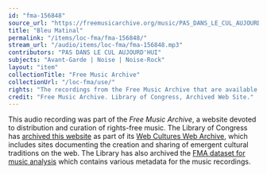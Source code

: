 ```yaml
---
id: "fma-156848"
source_url: "https://freemusicarchive.org/music/PAS_DANS_LE_CUL_AUJOURDHUI/La_Basse-Cour/PAS_DANS_LE_CUL_AUJOURDHUI_-_La_Basse-Cour_-_02_Bleu_Matinal"
title: "Bleu Matinal"
permalink: "/items/loc-fma/fma-156848/"
stream_url: "/audio/items/loc-fma/fma-156848.mp3"
contributors: "PAS DANS LE CUL AUJOURD'HUI"
subjects: "Avant-Garde | Noise | Noise-Rock"
layout: "item"
collectionTitle: "Free Music Archive"
collectionUrl: "/loc-fma/use/"
rights: "The recordings from the Free Music Archive that are available on Citizen DJ have a CC0 1.0 Universal License (Public Domain Dedication) which means you can copy, modify, distribute and perform the work, even for commercial purposes, all without asking permission."
credit: "Free Music Archive. Library of Congress, Archived Web Site."
---
```


This audio recording was part of the _Free Music Archive_, a website devoted to distribution and curation of rights-free music. The Library of Congress has [archived this website](https://www.loc.gov/item/lcwaN0026492/) as part of its [Web Cultures Web Archive](https://www.loc.gov/collections/web-cultures-web-archive/about-this-collection/), which includes sites documenting the creation and sharing of emergent cultural traditions on the web. The Library has also archived the [FMA dataset for music analysis](https://catalog.loc.gov/vwebv/search?searchCode=LCCN&searchArg=2018655052&searchType=1&permalink=y) which contains various metadata for the music recordings.